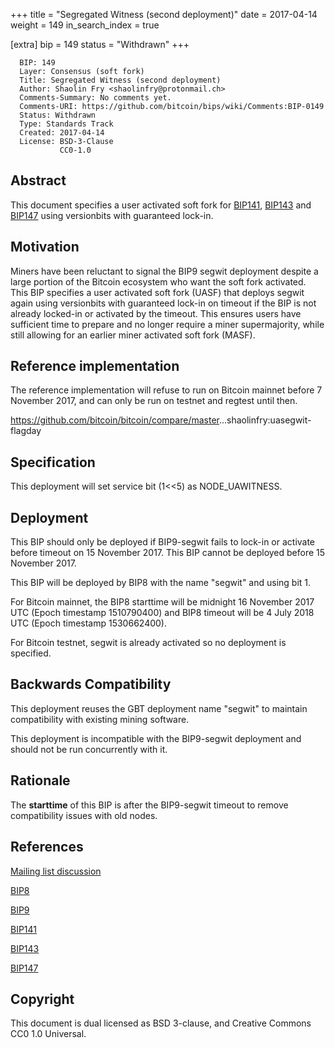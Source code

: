 +++
title = "Segregated Witness (second deployment)"
date = 2017-04-14
weight = 149
in_search_index = true

[extra]
bip = 149
status = "Withdrawn"
+++

      BIP: 149
      Layer: Consensus (soft fork)
      Title: Segregated Witness (second deployment)
      Author: Shaolin Fry <shaolinfry@protonmail.ch>
      Comments-Summary: No comments yet.
      Comments-URI: https://github.com/bitcoin/bips/wiki/Comments:BIP-0149
      Status: Withdrawn
      Type: Standards Track
      Created: 2017-04-14
      License: BSD-3-Clause
               CC0-1.0

## Abstract

This document specifies a user activated soft fork for
[BIP141](bip-0141.mediawiki "wikilink"),
[BIP143](bip-0143.mediawiki "wikilink") and
[BIP147](bip-0147.mediawiki "wikilink") using versionbits with
guaranteed lock-in.

## Motivation

Miners have been reluctant to signal the BIP9 segwit deployment despite
a large portion of the Bitcoin ecosystem who want the soft fork
activated. This BIP specifies a user activated soft fork (UASF) that
deploys segwit again using versionbits with guaranteed lock-in on
timeout if the BIP is not already locked-in or activated by the timeout.
This ensures users have sufficient time to prepare and no longer require
a miner supermajority, while still allowing for an earlier miner
activated soft fork (MASF).

## Reference implementation

The reference implementation will refuse to run on Bitcoin mainnet
before 7 November 2017, and can only be run on testnet and regtest until
then.

<https://github.com/bitcoin/bitcoin/compare/master>\...shaolinfry:uasegwit-flagday

## Specification

This deployment will set service bit (1&lt;&lt;5) as NODE\_UAWITNESS.

## Deployment

This BIP should only be deployed if BIP9-segwit fails to lock-in or
activate before timeout on 15 November 2017. This BIP cannot be deployed
before 15 November 2017.

This BIP will be deployed by BIP8 with the name \"segwit\" and using bit
1.

For Bitcoin mainnet, the BIP8 starttime will be midnight 16 November
2017 UTC (Epoch timestamp 1510790400) and BIP8 timeout will be 4 July
2018 UTC (Epoch timestamp 1530662400).

For Bitcoin testnet, segwit is already activated so no deployment is
specified.

## Backwards Compatibility

This deployment reuses the GBT deployment name \"segwit\" to maintain
compatibility with existing mining software.

This deployment is incompatible with the BIP9-segwit deployment and
should not be run concurrently with it.

## Rationale

The **starttime** of this BIP is after the BIP9-segwit timeout to remove
compatibility issues with old nodes.

## References

[Mailing list
discussion](https://lists.linuxfoundation.org/pipermail/bitcoin-dev/2017-April/014234.html)

[BIP8](bip-0008.mediawiki "wikilink")

[BIP9](bip-0009.mediawiki "wikilink")

[BIP141](bip-0141.mediawiki "wikilink")

[BIP143](bip-0143.mediawiki "wikilink")

[BIP147](bip-0147.mediawiki "wikilink")

## Copyright

This document is dual licensed as BSD 3-clause, and Creative Commons CC0
1.0 Universal.
